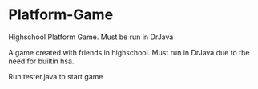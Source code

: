 # Platform-Game
Highschool Platform Game. Must be run in DrJava

A game created with friends in highschool. Must run in DrJava due to the need for builtin hsa.

Run tester.java to start game
